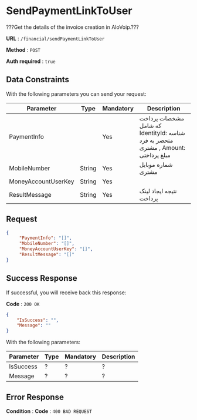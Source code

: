 # SendPaymentLinkToUser

???Get the details of the invoice creation in AloVoip.???


**URL** : `/financial/sendPaymentLinkToUser`

**Method** : `POST`

**Auth required** : `true`

## Data Constraints
With the following parameters you can send your request:

|Parameter|Type|Mandatory|Description|
|-|-|-|-|
|PaymentInfo | |Yes|  مشخصات پرداخت که شامل IdentityId: شناسه منحصر به فرد مشتری  , Amount:  مبلغ پرداختی|
|MobileNumber |String |Yes |شماره موبایل مشتری|
|MoneyAccountUserKey |String |Yes | |کلید حساب مالی کاربر
|ResultMessage |String |Yes | نتیجه ایجاد لینک پرداخت |

## Request 


```json
{
     "PaymentInfo": "[]",
     "MobileNumber": "[]",
     "MoneyAccountUserKey": "[]",
     "ResultMessage": "[]"
}
```

## Success Response
If successful, you will receive back this response:

**Code** : `200 OK`

```json
{
    "IsSuccess": "",
    "Message": ""
}

```
With the following parameters:

|Parameter|Type|Mandatory|Description|
|-|-|-|-| 
|IsSuccess|? |? | ? |
|Message|? |? | ? |
## Error Response

**Condition** : 
**Code** : `400 BAD REQUEST`

